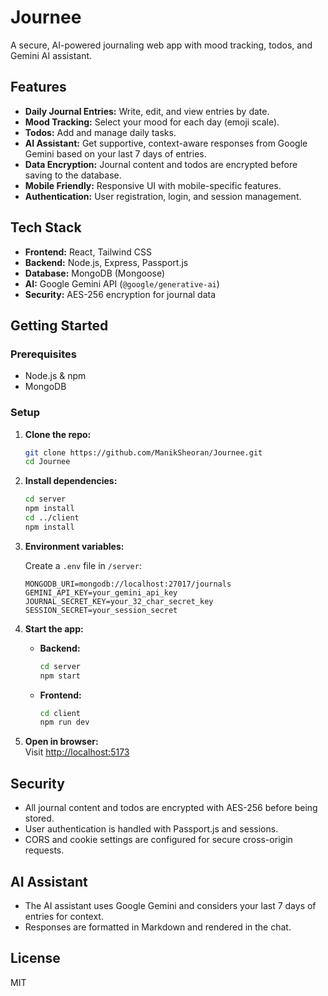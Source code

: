 # Journee

A secure, AI-powered journaling web app with mood tracking, todos, and Gemini AI assistant.

## Features

- **Daily Journal Entries:** Write, edit, and view entries by date.
- **Mood Tracking:** Select your mood for each day (emoji scale).
- **Todos:** Add and manage daily tasks.
- **AI Assistant:** Get supportive, context-aware responses from Google Gemini based on your last 7 days of entries.
- **Data Encryption:** Journal content and todos are encrypted before saving to the database.
- **Mobile Friendly:** Responsive UI with mobile-specific features.
- **Authentication:** User registration, login, and session management.

## Tech Stack

- **Frontend:** React, Tailwind CSS
- **Backend:** Node.js, Express, Passport.js
- **Database:** MongoDB (Mongoose)
- **AI:** Google Gemini API (`@google/generative-ai`)
- **Security:** AES-256 encryption for journal data

## Getting Started

### Prerequisites

- Node.js & npm
- MongoDB

### Setup

1. **Clone the repo:**

   ```sh
   git clone https://github.com/ManikSheoran/Journee.git
   cd Journee
   ```

2. **Install dependencies:**

   ```sh
   cd server
   npm install
   cd ../client
   npm install
   ```

3. **Environment variables:**

   Create a `.env` file in `/server`:

   ```
   MONGODB_URI=mongodb://localhost:27017/journals
   GEMINI_API_KEY=your_gemini_api_key
   JOURNAL_SECRET_KEY=your_32_char_secret_key
   SESSION_SECRET=your_session_secret
   ```

4. **Start the app:**

   - **Backend:**
     ```sh
     cd server
     npm start
     ```
   - **Frontend:**
     ```sh
     cd client
     npm run dev
     ```

5. **Open in browser:**  
   Visit [http://localhost:5173](http://localhost:5173)

## Security

- All journal content and todos are encrypted with AES-256 before being stored.
- User authentication is handled with Passport.js and sessions.
- CORS and cookie settings are configured for secure cross-origin requests.

## AI Assistant

- The AI assistant uses Google Gemini and considers your last 7 days of entries for context.
- Responses are formatted in Markdown and rendered in the chat.

## License

MIT
